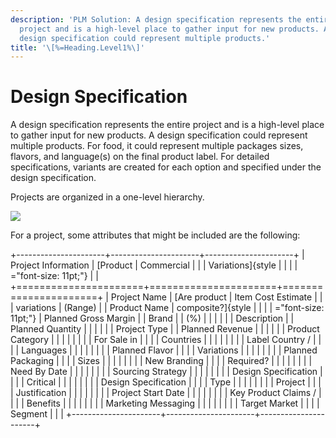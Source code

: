 ```yaml
---
description: 'PLM Solution: A design specification represents the entire
  project and is a high-level place to gather input for new products. A
  design specification could represent multiple products.'
title: '\[%=Heading.Level1%\]'
---
```


Design Specification
====================

A design specification represents the entire project and is a high-level
place to gather input for new products. A design specification could
represent multiple products. For food, it could represent multiple
packages sizes, flavors, and language(s) on the final product label. For
detailed specifications, variants are created for each option and
specified under the design specification.

Projects are organized in a one-level hierarchy.

![](../../../../Resources/Images/Solution%20Enablement/PLM/Design%20Specification1.png)

For a project, some attributes that might be included are the following:

+----------------------+----------------------+----------------------+
| Project Information  | [Product             | Commercial           |
|                      | Variations]{style    |                      |
|                      | ="font-size: 11pt;"} |                      |
+======================+======================+======================+
| Project Name         | [Are product         | Item Cost Estimate   |
|                      | variations           | (Range)              |
| Product Name         | composite?]{style    |                      |
|                      | ="font-size: 11pt;"} | Planned Gross Margin |
| Brand                |                      | (%)                  |
|                      |                      |                      |
| Description          |                      | Planned Quantity     |
|                      |                      |                      |
| Project Type         |                      | Planned Revenue      |
|                      |                      |                      |
| Product Category     |                      |                      |
|                      |                      |                      |
| For Sale in          |                      |                      |
| Countries            |                      |                      |
|                      |                      |                      |
| Label Country /      |                      |                      |
| Languages            |                      |                      |
|                      |                      |                      |
| Planned Flavor       |                      |                      |
| Variations           |                      |                      |
|                      |                      |                      |
| Planned Packaging    |                      |                      |
| Sizes                |                      |                      |
|                      |                      |                      |
| New Branding         |                      |                      |
| Required?            |                      |                      |
|                      |                      |                      |
| Need By Date         |                      |                      |
|                      |                      |                      |
| Sourcing Strategy    |                      |                      |
|                      |                      |                      |
| Design Specification |                      |                      |
| Critical             |                      |                      |
|                      |                      |                      |
| Design Specification |                      |                      |
| Type                 |                      |                      |
|                      |                      |                      |
| Project              |                      |                      |
| Justification        |                      |                      |
|                      |                      |                      |
| Project Start Date   |                      |                      |
|                      |                      |                      |
| Key Product Claims / |                      |                      |
| Benefits             |                      |                      |
|                      |                      |                      |
| Marketing Messaging  |                      |                      |
|                      |                      |                      |
| Target Market        |                      |                      |
| Segment              |                      |                      |
+----------------------+----------------------+----------------------+
